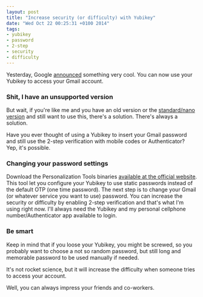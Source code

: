 ```yaml
---
layout: post
title: "Increase security (or difficulty) with Yubikey"
date: "Wed Oct 22 00:25:31 +0100 2014"
tags:
- yubikey
- password
- 2-step
- security
- difficulty
---
```

Yesterday, Google
[announced](http://googleonlinesecurity.blogspot.pt/2014/10/strengthening-2-step-verification-with.html)
something very cool. You can now use your Yubikey to access your Gmail account.

### Shit, I have an unsupported version
But wait, if you're like me and you have an old version or the [standard/nano
version](https://www.yubico.com/products/yubikey-hardware/yubikey-2/) and still
want to use this, there's a solution. There's always a solution.

Have you ever thought of using a Yubikey to insert your Gmail
password and still use the 2-step verification with mobile codes or
Authenticator? Yep, it's possible.

### Changing your password settings
Download the Personalization Tools binaries [available at the official
website](http://yubikey.com/pt). This tool let you configure your Yubikey to
use static passwords instead of the default OTP (one time password). The next
step is to change your Gmail (or whatever service you want to use) password.
You can increase the security or difficulty by enabling 2-step verification and
that's what I'm using right now. I'll always need the Yubikey and my personal
cellphone number/Authenticator app available to login.

### Be smart
Keep in mind that if you loose your Yubikey, you might be
screwed, so you probably want to choose a not so random password, but still
long and memorable password to be used manually if needed.

It's not rocket science, but it will increase the difficulty when someone tries
to access your account.

Well, you can always impress your friends and co-workers.
